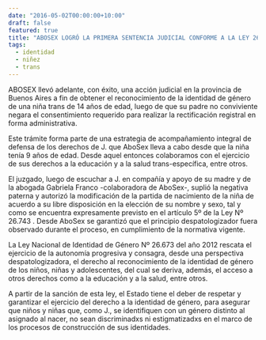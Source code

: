 ```yaml
---
date: "2016-05-02T00:00:00+10:00"
draft: false
featured: true
title: "ABOSEX LOGRÓ LA PRIMERA SENTENCIA JUDICIAL CONFORME A LA LEY 26.743 DE RECONOCIMIENTO DE LA IDENTIDAD DE GÉNERO DE UNA NIÑA TRANS"
tags:
  - identidad
  - niñez
  - trans
---
```


ABOSEX llevó adelante, con éxito, una acción judicial en la provincia de Buenos Aires a fin de obtener el reconocimiento de la identidad de género de una niña trans de 14 años de edad, luego de que su padre no conviviente negara el consentimiento requerido para realizar la rectificación registral en forma administrativa.

Este trámite forma parte de una estrategia de acompañamiento integral de defensa de los derechos de J. que AboSex lleva a cabo desde que la niña tenía 9 años de edad. Desde aquel entonces colaboramos con el ejercicio de sus derechos a la educación y a la salud trans-específica, entre otros.

El juzgado, luego de escuchar a J. en compañía y apoyo de su madre y de la abogada Gabriela Franco -colaboradora de AboSex-, suplió la negativa paterna y autorizó la modificación de la partida de nacimiento de la niña de acuerdo a su libre disposición en la elección de su nombre y sexo, tal y como se encuentra expresamente previsto en el artículo 5º de la Ley Nº 26.743 . Desde AboSex se garantizó que el principio despatologizador fuera observado durante el proceso, en cumplimiento de la normativa vigente.

La Ley Nacional de Identidad de Género Nº 26.673 del año 2012 rescata el ejercicio de la autonomía progresiva y consagra, desde una perspectiva despatologizadora, el derecho al reconocimiento de la identidad de género de los niños, niñas y adolescentes, del cual se deriva, además, el acceso a otros derechos como a la educación y a la salud, entre otros.

A partir de la sanción de esta ley, el Estado tiene el deber de respetar y garantizar el ejercicio del derecho a la identidad de género, para asegurar que niños y niñas que, como J., se identifiquen con un género distinto al asignado al nacer, no sean discriminadxs ni estigmatizadxs en el marco de los procesos de construcción de sus identidades.